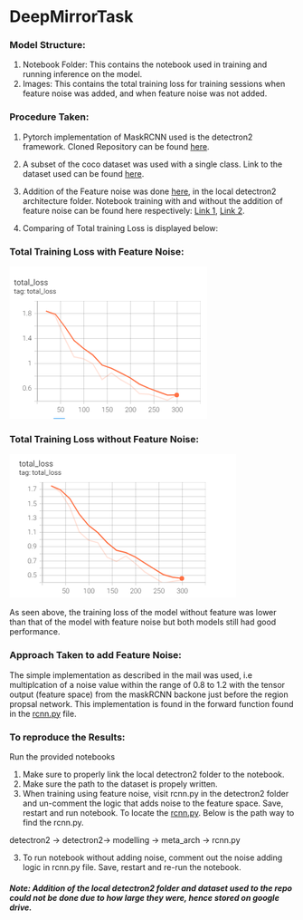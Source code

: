 # DeepMirrorTask

### Model Structure:

1) Notebook Folder: This contains the notebook used in training and running inference on the model.
2) Images: This contains the total training loss for training sessions when feature noise was added, and when feature noise was not added.


### Procedure Taken:

1) Pytorch implementation of MaskRCNN used is the detectron2 framework. Cloned Repository can be found [here](https://drive.google.com/drive/folders/13Rx9_MBTskwU5TsZXGHITu06SNQnqyo6?usp=sharing).

2) A subset of the coco dataset was used with a single class. Link to the dataset used can be found [here](https://drive.google.com/drive/folders/18Tf_K4bwFgPieSTxdP_Jqavv5ZhRWuTX?usp=sharing).

3) Addition of the Feature noise was done [here](https://drive.google.com/file/d/1YNlQWaL1a0UHPEHCXPASzTyORGy6a4HM/view?usp=sharing), in the local detectron2 architecture folder.
Notebook training with and without the addition of feature noise can be found here respectively: [Link 1](https://github.com/kene111/DeepMirrorTask/blob/main/NoteBooks/Deep_Mirror_ML_Task_Feature_Noise.ipynb),
[Link 2](https://github.com/kene111/DeepMirrorTask/blob/main/NoteBooks/Deep_Mirror_ML_Task_No_Feature_Noise.ipynb).

4) Comparing of Total training Loss is displayed below:

###  Total Training Loss with Feature Noise:
![Total Loss - With Feature Noise](images/Training_Loss_Feature_Noise.png)

### Total Training Loss without Feature Noise:
![Total Loss - - Without Feature Noise](images/Training_Loss_No_Feature_Noise.png)

As seen above, the training loss of the model without feature was lower than that of the model with feature noise but both models still had good performance.


### Approach Taken to add Feature Noise:

The simple implementation as described in the mail was used, i.e multiplcation of a noise value within the range of 0.8 to 1.2 with the tensor output (feature space) from the 
maskRCNN backone just before the region propsal network. This implementation is found in the forward function found in the [rcnn.py](https://drive.google.com/file/d/1YNlQWaL1a0UHPEHCXPASzTyORGy6a4HM/view?usp=sharing) file.


### To reproduce the Results:

Run the provided notebooks

1) Make sure to properly link the local detectron2 folder to the notebook.
2) Make sure the path to the dataset is propely written.
3) When training using feature noise, visit rcnn.py in the detectron2 folder and un-comment the logic that adds noise to the feature space. Save, restart and run notebook.
To locate the [rcnn.py](https://drive.google.com/file/d/1YNlQWaL1a0UHPEHCXPASzTyORGy6a4HM/view?usp=sharing). Below is the path way to find the rcnn.py.

detectron2 -> detectron2-> modelling -> meta_arch -> rcnn.py

3) To run notebook without adding noise, comment out the noise adding logic in rcnn.py file. Save, restart and re-run the notebook.



##### Note: Addition of the local detectron2 folder and dataset used to the repo could not be done due to how large they were, hence stored on google drive.
